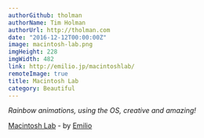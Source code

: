 ```yaml
---
authorGithub: tholman
authorName: Tim Holman
authorUrl: http://tholman.com
date: "2016-12-12T00:00:00Z"
image: macintosh-lab.png
imgHeight: 228
imgWidth: 482
link: http://emilio.jp/macintoshlab/
remoteImage: true
title: Macintosh Lab
category: Beautiful
---
```


_Rainbow animations, using the OS, creative and amazing!_

[Macintosh Lab](http://emilio.jp/macintoshlab/) - by [Emilio](http://emilio.jp/)
